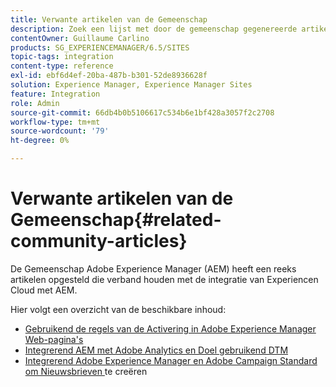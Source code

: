 ```yaml
---
title: Verwante artikelen van de Gemeenschap
description: Zoek een lijst met door de gemeenschap gegenereerde artikelen over de integratie van Experiencen Cloud met Adobe Experience Manager.
contentOwner: Guillaume Carlino
products: SG_EXPERIENCEMANAGER/6.5/SITES
topic-tags: integration
content-type: reference
exl-id: ebf6d4ef-20ba-487b-b301-52de8936628f
solution: Experience Manager, Experience Manager Sites
feature: Integration
role: Admin
source-git-commit: 66db4b0b5106617c534b6e1bf428a3057f2c2708
workflow-type: tm+mt
source-wordcount: '79'
ht-degree: 0%

---
```


# Verwante artikelen van de Gemeenschap{#related-community-articles}

De Gemeenschap Adobe Experience Manager (AEM) heeft een reeks artikelen opgesteld die verband houden met de integratie van Experiencen Cloud met AEM.

Hier volgt een overzicht van de beschikbare inhoud:

* [ Gebruikend de regels van de Activering in Adobe Experience Manager Web-pagina&#39;s ](https://helpx.adobe.com/experience-manager/using/dtm.html)
* [ Integrerend AEM met Adobe Analytics en Doel gebruikend DTM ](https://helpx.adobe.com/experience-manager/using/integrate-digital-marketing-solutions.html)
* [ Integrerend Adobe Experience Manager en Adobe Campaign Standard om Nieuwsbrieven ](https://helpx.adobe.com/experience-manager/using/aem_campaign.html) te creëren
